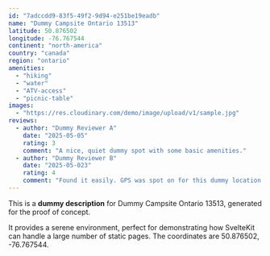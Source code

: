```yaml
---
id: "7adccdd9-83f5-49f2-9d94-e251be19eadb"
name: "Dummy Campsite Ontario 13513"
latitude: 50.876502
longitude: -76.767544
continent: "north-america"
country: "canada"
region: "ontario"
amenities:
  - "hiking"
  - "water"
  - "ATV-access"
  - "picnic-table"
images:
  - "https://res.cloudinary.com/demo/image/upload/v1/sample.jpg"
reviews:
  - author: "Dummy Reviewer A"
    date: "2025-05-05"
    rating: 3
    comment: "A nice, quiet dummy spot with some basic amenities."
  - author: "Dummy Reviewer B"
    date: "2025-05-023"
    rating: 4
    comment: "Found it easily. GPS was spot on for this dummy location."
---
```


This is a **dummy description** for Dummy Campsite Ontario 13513, generated for the proof of concept.

It provides a serene environment, perfect for demonstrating how SvelteKit can handle a large number of static pages. The coordinates are 50.876502, -76.767544.
